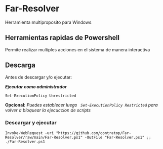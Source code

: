 # Far-Resolver
Herramienta multiproposito para Windows

## Herramientas rapidas de Powershell
Permite realizar multiples acciones en el sistema de manera interactiva

## Descarga
Antes de descargar y/o ejecutar:

***Ejecutar como administrador***
````
Set-ExecutionPolicy Unrestricted
````
**Opcional:** *Puedes establecer luego ``` Set-ExecutionPolicy Restricted``` para volver a bloquear la ejecuccion de scripts*

### Descargar y ejecutar

````
Invoke-WebRequest -uri "https://github.com/contratop/Far-Resolver/raw/main/Far-Resolver.ps1" -OutFile "Far-Resolver.ps1" ;; ./Far-Resolver.ps1
````
